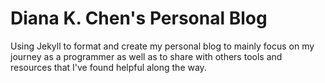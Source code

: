 # Diana K. Chen's Personal Blog
Using Jekyll to format and create my personal blog to mainly focus on my journey as a programmer as well as to share with others tools and resources that I've found helpful along the way.
